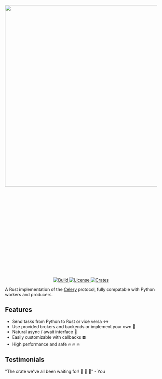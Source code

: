 <p align="center" style="font-size:300px;">
    <br>
    <img src="https://structurely-images.s3-us-west-2.amazonaws.com/logos/rusty-celery.png" width="600"/>
    <br>
<p>
<p align="center">
    <a href="https://github.com/structurely/rusty-celery/actions">
        <img alt="Build" src="https://github.com/structurely/rusty-celery/workflows/CI/badge.svg">
    </a>
    <a href="https://github.com/structurely/rusty-celery/blob/master/LICENSE">
        <img alt="License" src="https://img.shields.io/github/license/structurely/rusty-celery.svg?color=blue&cachedrop">
    </a>
    <a href="https://crates.io/crates/celery">
        <img alt="Crates" src="https://img.shields.io/crates/v/cached-path.svg">
    </a>
</p>

A Rust implementation of the [Celery](https://github.com/celery/celery) protocol, fully compatable with Python workers and producers.

## Features

- Send tasks from Python to Rust or vice versa :left_right_arrow:
- Use provided brokers and backends or implement your own :wrench:
- Natural async / await interface :sparkler:
- Easily customizable with callbacks :telephone:
- High performance and safe :fire: :fire: :fire:

## Testimonials

"The crate we've all been waiting for! :clap: :clap: :raised_hands:" - You
